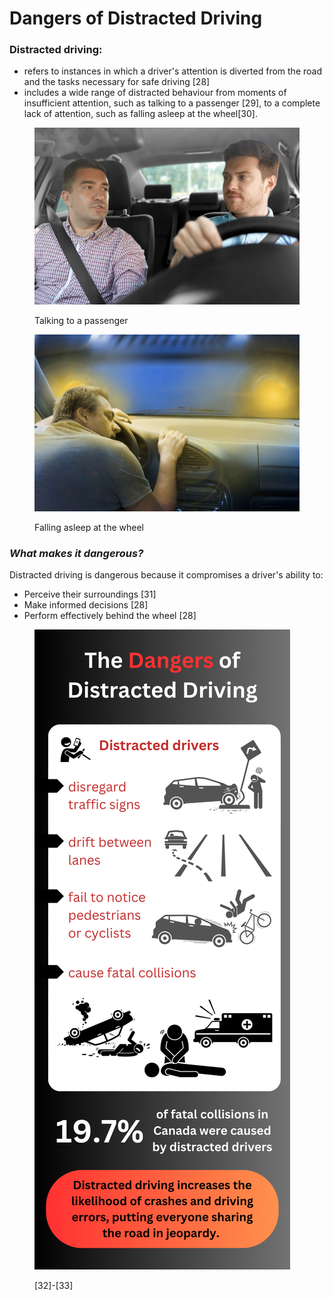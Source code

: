 # Dangers of Distracted Driving

### Distracted driving:

* refers to instances in which a driver's attention is diverted from the road and the tasks necessary for safe driving \[28]
* includes a wide range of distracted behaviour from moments of insufficient attention, such as talking to a passenger \[29], to a complete lack of attention, such as falling asleep at the wheel\[30].

<div>

<figure><img src="../.gitbook/assets/passgenger talking to driver - same size as drowsy driving.jpg" alt=""><figcaption><p>Talking to a passenger</p></figcaption></figure>

 

<figure><img src="../.gitbook/assets/drowsy driving.jpeg" alt=""><figcaption><p>Falling asleep at the wheel</p></figcaption></figure>

</div>

### _What makes it dangerous?_

Distracted driving is dangerous because it compromises a driver's ability to:&#x20;

* Perceive their surroundings \[31]
* Make informed decisions \[28]
* Perform effectively behind the wheel \[28]

<figure><img src="../.gitbook/assets/Around 79% of drivers admit to engaging in distracting activities while driving, with in-vehicle technologies being particularly dangerous, including phones, car consoles, and voice-activated features. (3).png" alt=""><figcaption><p>[32]-[33]</p></figcaption></figure>
